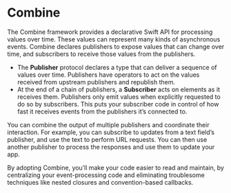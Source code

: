# Combine

The Combine framework provides a declarative Swift API for processing values over time. These values can represent many kinds of asynchronous events. Combine declares publishers to expose values that can change over time, and subscribers to receive those values from the publishers.

+ The **Publisher** protocol declares a type that can deliver a sequence of values over time. Publishers have operators to act on the values received from upstream publishers and republish them.
+ At the end of a chain of publishers, a **Subscriber** acts on elements as it receives them. Publishers only emit values when explicitly requested to do so by subscribers. This puts your subscriber code in control of how fast it receives events from the publishers it’s connected to.

You can combine the output of multiple publishers and coordinate their interaction. For example, you can subscribe to updates from a text field’s publisher, and use the text to perform URL requests. You can then use another publisher to process the responses and use them to update your app.

By adopting Combine, you’ll make your code easier to read and maintain, by centralizing your event-processing code and eliminating troublesome techniques like nested closures and convention-based callbacks.
